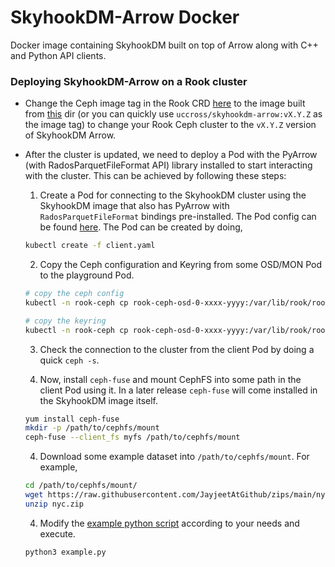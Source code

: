 # SkyhookDM-Arrow Docker 

Docker image containing SkyhookDM built on top of Arrow along with C++ and Python API clients.

### Deploying SkyhookDM-Arrow on a Rook cluster
* Change the Ceph image tag in the Rook CRD [here](https://github.com/rook/rook/blob/master/cluster/examples/kubernetes/ceph/cluster.yaml#L24) to the image built from [this](./docker) dir (or you can quickly use `uccross/skyhookdm-arrow:vX.Y.Z` as the image tag) to change your Rook Ceph cluster to the `vX.Y.Z` version of SkyhookDM Arrow. 

* After the cluster is updated, we need to deploy a Pod with the PyArrow (with RadosParquetFileFormat API) library installed to start interacting with the cluster. This can be achieved by following these steps:

  1) Create a Pod for connecting to the SkyhookDM cluster using the SkyhookDM image that also has PyArrow with `RadosParquetFileFormat` bindings pre-installed. The Pod config can be found [here](./client.yaml). The Pod can be created by doing,
  ```bash
  kubectl create -f client.yaml
  ```
  
  2) Copy the Ceph configuration and Keyring from some OSD/MON Pod to the playground Pod.
  ```bash
  # copy the ceph config
  kubectl -n rook-ceph cp rook-ceph-osd-0-xxxx-yyyy:/var/lib/rook/rook-ceph/rook-ceph.config rook-ceph-playground:/etc/ceph/ceph.conf

  # copy the keyring
  kubectl -n rook-ceph cp rook-ceph-osd-0-xxxx-yyyy:/var/lib/rook/rook-ceph/client.admin.keyring rook-ceph-playground:/var/lib/rook/rook-ceph/client.admin.keyring
  ```

  3) Check the connection to the cluster from the client Pod by doing a quick `ceph -s`.

  4) Now, install `ceph-fuse` and mount CephFS into some path in the client Pod using it. In a later release 
  `ceph-fuse` will come installed in the SkyhookDM image itself.

  ```bash
  yum install ceph-fuse
  mkdir -p /path/to/cephfs/mount
  ceph-fuse --client_fs myfs /path/to/cephfs/mount
  ```

  4) Download some example dataset into `/path/to/cephfs/mount`. For example,
  ```bash
  cd /path/to/cephfs/mount/
  wget https://raw.githubusercontent.com/JayjeetAtGithub/zips/main/nyc.zip
  unzip nyc.zip
  ```

  4) Modify the [example python script](./example.py) according to your needs and execute.
  ```bash
  python3 example.py
  ```
